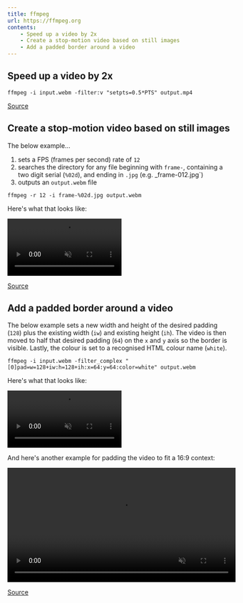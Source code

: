 ```yaml
---
title: ffmpeg
url: https://ffmpeg.org
contents:
    - Speed up a video by 2x
    - Create a stop-motion video based on still images
    - Add a padded border around a video
---
```


## Speed up a video by 2x

```shell
ffmpeg -i input.webm -filter:v "setpts=0.5*PTS" output.mp4
```

[Source](https://trac.ffmpeg.org/wiki/How%20to%20speed%20up%20/%20slow%20down%20a%20video)

## Create a stop-motion video based on still images

The below example...

1. sets a FPS (frames per second) rate of `12`
2. searches the directory for any file beginning with `frame-`, containing a two digit serial (`%02d`), and ending in `.jpg` (e.g. _frame-012.jpg`)
3. outputs an `output.webm` file

```shell
ffmpeg -r 12 -i frame-%02d.jpg output.webm
```

Here's what that looks like:

<video muted playsinline controls loop style="width: 256px;">
  <source src="https://res.cloudinary.com/dannywhite/video/upload/v1608781903/video/rotating-charcoal-ball-borderless.webm" type="video/webm">
  <source src="https://res.cloudinary.com/dannywhite/video/upload/v1608781903/video/rotating-charcoal-ball-borderless-backup.mp4" type="video/mp4">
</video>

[Source](http://brendandawes.com/blog/ffmpeg-images-to-video)

## Add a padded border around a video

The below example sets a new width and height of the desired padding (`128`) plus the existing width (`iw`) and existing height (`ih`). The video is then moved to half that desired padding (`64`) on the `x` and `y` axis so the border is visible. Lastly, the colour is set to a recognised HTML colour name (`white`).

```shell
ffmpeg -i input.webm -filter_complex "[0]pad=w=128+iw:h=128+ih:x=64:y=64:color=white" output.webm
```

Here's what that looks like:

<video muted playsinline controls loop style="width: 256px;">
  <source src="https://res.cloudinary.com/dannywhite/video/upload/v1608781903/video/rotating-charcoal-ball.webm" type="video/webm">
  <source src="https://res.cloudinary.com/dannywhite/video/upload/v1608781903/video/rotating-charcoal-ball-backup.mp4" type="video/mp4">
</video>

And here's another example for padding the video to fit a 16:9 context:

<video muted playsinline controls loop style="height: 256px;">
  <source src="https://res.cloudinary.com/dannywhite/video/upload/v1608781903/video/rotating-charcoal-ball-16x9.webm" type="video/webm">
  <source src="https://res.cloudinary.com/dannywhite/video/upload/v1608781903/video/rotating-charcoal-ball-16x9-backup.mp4" type="video/mp4">
</video>

[Source](https://stackoverflow.com/a/56179969/2009441)